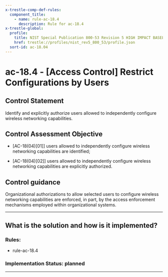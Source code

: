 ```yaml
---
x-trestle-comp-def-rules:
  component_title:
    - name: rule-ac-18.4
      description: Rule for ac-18.4
x-trestle-global:
  profile:
    title: NIST Special Publication 800-53 Revision 5 HIGH IMPACT BASELINE
    href: trestle://profiles/nist_rev5_800_53/profile.json
  sort-id: ac-18.04
---
```


# ac-18.4 - \[Access Control\] Restrict Configurations by Users

## Control Statement

Identify and explicitly authorize users allowed to independently configure wireless networking capabilities.

## Control Assessment Objective

- \[AC-18(04)[01]\] users allowed to independently configure wireless networking capabilities are identified;

- \[AC-18(04)[02]\] users allowed to independently configure wireless networking capabilities are explicitly authorized.

## Control guidance

Organizational authorizations to allow selected users to configure wireless networking capabilities are enforced, in part, by the access enforcement mechanisms employed within organizational systems.

______________________________________________________________________

## What is the solution and how is it implemented?

<!-- For implementation status enter one of: implemented, partial, planned, alternative, not-applicable -->

<!-- Note that the list of rules under ### Rules: is read-only and changes will not be captured after assembly to JSON -->

<!-- Add control implementation description here for control: ac-18.4 -->

### Rules:

  - rule-ac-18.4

### Implementation Status: planned

______________________________________________________________________
